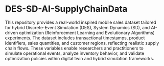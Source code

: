 # DES-SD-AI-SupplyChainData
This repository provides a real-world inspired mobile sales dataset tailored for hybrid Discrete-Event Simulation (DES), System Dynamics (SD), and AI-driven optimization (Reinforcement Learning and Evolutionary Algorithms) experiments.
The dataset includes transactional timestamps, product identifiers, sales quantities, and customer regions, reflecting realistic supply chain flows. 
These variables enable researchers and practitioners to simulate operational events, analyze inventory behavior, and validate optimization policies within digital twin and hybrid simulation frameworks.
